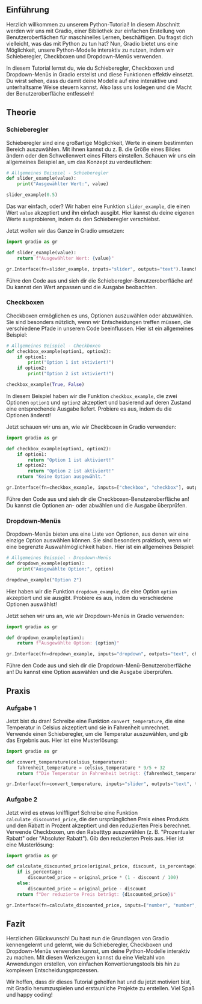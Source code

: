 ## Einführung

Herzlich willkommen zu unserem Python-Tutorial! In diesem Abschnitt werden wir uns mit Gradio, einer Bibliothek zur einfachen Erstellung von Benutzeroberflächen für maschinelles Lernen, beschäftigen. Du fragst dich vielleicht, was das mit Python zu tun hat? Nun, Gradio bietet uns eine Möglichkeit, unsere Python-Modelle interaktiv zu nutzen, indem wir Schieberegler, Checkboxen und Dropdown-Menüs verwenden.

In diesem Tutorial lernst du, wie du Schieberegler, Checkboxen und Dropdown-Menüs in Gradio erstellst und diese Funktionen effektiv einsetzt. Du wirst sehen, dass du damit deine Modelle auf eine interaktive und unterhaltsame Weise steuern kannst. Also lass uns loslegen und die Macht der Benutzeroberfläche entfesseln!

## Theorie

### Schieberegler

Schieberegler sind eine großartige Möglichkeit, Werte in einem bestimmten Bereich auszuwählen. Mit ihnen kannst du z. B. die Größe eines Bildes ändern oder den Schwellenwert eines Filters einstellen. Schauen wir uns ein allgemeines Beispiel an, um das Konzept zu verdeutlichen:

```python
# Allgemeines Beispiel - Schieberegler
def slider_example(value):
    print("Ausgewählter Wert:", value)

slider_example(0.5)
```

Das war einfach, oder? Wir haben eine Funktion `slider_example`, die einen Wert `value` akzeptiert und ihn einfach ausgibt. Hier kannst du deine eigenen Werte ausprobieren, indem du den Schieberegler verschiebst.

Jetzt wollen wir das Ganze in Gradio umsetzen:

```python
import gradio as gr

def slider_example(value):
    return f"Ausgewählter Wert: {value}"

gr.Interface(fn=slider_example, inputs="slider", outputs="text").launch()
```

Führe den Code aus und sieh dir die Schieberegler-Benutzeroberfläche an! Du kannst den Wert anpassen und die Ausgabe beobachten.

### Checkboxen

Checkboxen ermöglichen es uns, Optionen auszuwählen oder abzuwählen. Sie sind besonders nützlich, wenn wir Entscheidungen treffen müssen, die verschiedene Pfade in unserem Code beeinflussen. Hier ist ein allgemeines Beispiel:

```python
# Allgemeines Beispiel - Checkboxen
def checkbox_example(option1, option2):
    if option1:
        print("Option 1 ist aktiviert!")
    if option2:
        print("Option 2 ist aktiviert!")

checkbox_example(True, False)
```

In diesem Beispiel haben wir die Funktion `checkbox_example`, die zwei Optionen `option1` und `option2` akzeptiert und basierend auf deren Zustand eine entsprechende Ausgabe liefert. Probiere es aus, indem du die Optionen änderst!

Jetzt schauen wir uns an, wie wir Checkboxen in Gradio verwenden:

```python
import gradio as gr

def checkbox_example(option1, option2):
    if option1:
        return "Option 1 ist aktiviert!"
    if option2:
        return "Option 2 ist aktiviert!"
    return "Keine Option ausgewählt."

gr.Interface(fn=checkbox_example, inputs=["checkbox", "checkbox"], outputs="text").launch()
```

Führe den Code aus und sieh dir die Checkboxen-Benutzeroberfläche an! Du kannst die Optionen an- oder abwählen und die Ausgabe überprüfen.

### Dropdown-Menüs

Dropdown-Menüs bieten uns eine Liste von Optionen, aus denen wir eine einzige Option auswählen können. Sie sind besonders praktisch, wenn wir eine begrenzte Auswahlmöglichkeit haben. Hier ist ein allgemeines Beispiel:

```python
# Allgemeines Beispiel - Dropdown-Menüs
def dropdown_example(option):
    print("Ausgewählte Option:", option)

dropdown_example("Option 2")
```

Hier haben wir die Funktion `dropdown_example`, die eine Option `option` akzeptiert und sie ausgibt. Probiere es aus, indem du verschiedene Optionen auswählst!

Jetzt sehen wir uns an, wie wir Dropdown-Menüs in Gradio verwenden:

```python
import gradio as gr

def dropdown_example(option):
    return f"Ausgewählte Option: {option}"

gr.Interface(fn=dropdown_example, inputs="dropdown", outputs="text", choices=["Option 1", "Option 2", "Option 3"]).launch()
```

Führe den Code aus und sieh dir die Dropdown-Menü-Benutzeroberfläche an! Du kannst eine Option auswählen und die Ausgabe überprüfen.

## Praxis

### Aufgabe 1

Jetzt bist du dran! Schreibe eine Funktion `convert_temperature`, die eine Temperatur in Celsius akzeptiert und sie in Fahrenheit umrechnet. Verwende einen Schieberegler, um die Temperatur auszuwählen, und gib das Ergebnis aus. Hier ist eine Musterlösung:

```python
import gradio as gr

def convert_temperature(celsius_temperature):
    fahrenheit_temperature = celsius_temperature * 9/5 + 32
    return f"Die Temperatur in Fahrenheit beträgt: {fahrenheit_temperature}°F"

gr.Interface(fn=convert_temperature, inputs="slider", outputs="text", title="Temperaturumrechner").launch()
```

### Aufgabe 2

Jetzt wird es etwas kniffliger! Schreibe eine Funktion `calculate_discounted_price`, die den ursprünglichen Preis eines Produkts und den Rabatt in Prozent akzeptiert und den reduzierten Preis berechnet. Verwende Checkboxen, um den Rabatttyp auszuwählen (z. B. "Prozentualer Rabatt" oder "Absoluter Rabatt"). Gib den reduzierten Preis aus. Hier ist eine Musterlösung:

```python
import gradio as gr

def calculate_discounted_price(original_price, discount, is_percentage):
    if is_percentage:
        discounted_price = original_price * (1 - discount / 100)
    else:
        discounted_price = original_price - discount
    return f"Der reduzierte Preis beträgt: {discounted_price}$"

gr.Interface(fn=calculate_discounted_price, inputs=["number", "number", "checkbox"], outputs="text", title="Preisrechner").launch()
```

## Fazit

Herzlichen Glückwunsch! Du hast nun die Grundlagen von Gradio kennengelernt und gelernt, wie du Schieberegler, Checkboxen und Dropdown-Menüs verwenden kannst, um deine Python-Modelle interaktiv zu machen. Mit diesen Werkzeugen kannst du eine Vielzahl von Anwendungen erstellen, von einfachen Konvertierungstools bis hin zu komplexen Entscheidungsprozessen.

Wir hoffen, dass dir dieses Tutorial geholfen hat und du jetzt motiviert bist, mit Gradio herumzuspielen und erstaunliche Projekte zu erstellen. Viel Spaß und happy coding!